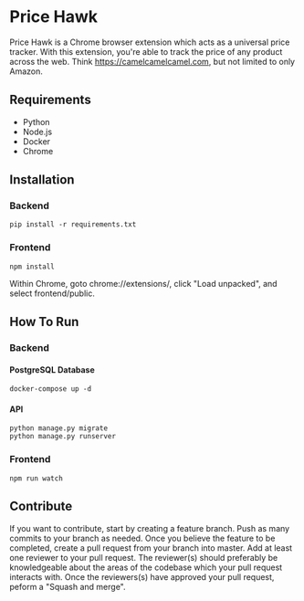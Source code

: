 # Price Hawk

Price Hawk is a Chrome browser extension which acts as a universal price
tracker. With this extension, you're able to track the price of any product
across the web. Think https://camelcamelcamel.com, but not limited to only
Amazon.

## Requirements

- Python
- Node.js
- Docker
- Chrome

## Installation

### Backend

    pip install -r requirements.txt

### Frontend

    npm install

Within Chrome, goto chrome://extensions/, click "Load unpacked", and select
frontend/public.

## How To Run

### Backend

#### PostgreSQL Database

    docker-compose up -d

#### API

    python manage.py migrate
    python manage.py runserver

### Frontend

    npm run watch

## Contribute

If you want to contribute, start by creating a feature branch. Push as many
commits to your branch as needed. Once you believe the feature to be completed,
create a pull request from your branch into master. Add at least one reviewer to
your pull request. The reviewer(s) should preferably be knowledgeable about the
areas of the codebase which your pull request interacts with. Once the
reviewers(s) have approved your pull request, peform a "Squash and merge".
